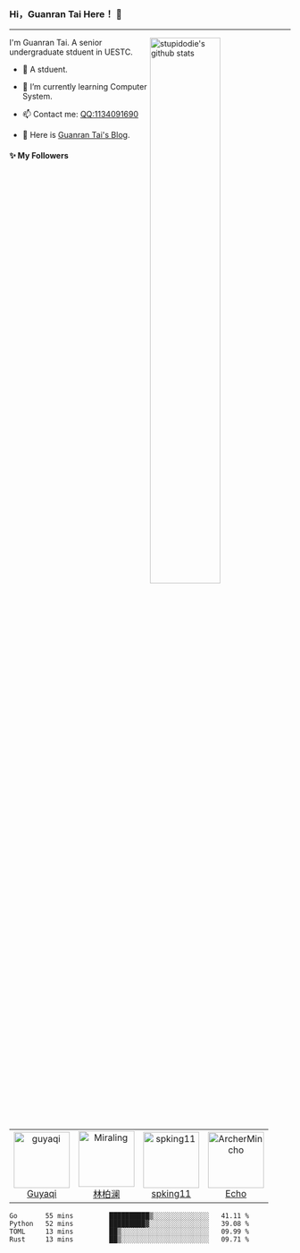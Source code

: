 ### Hi，Guanran Tai Here！ 👋

------

<!--
**stupidodie/stupidodie** is a ✨ _special_ ✨ repository because its `README.md` (this file) appears on your GitHub profile.

Here are some ideas to get you started:

- 🔭 I’m currently working on ...
- 🌱 I’m currently learning ...
- 👯 I’m looking to collaborate on ...
- 🤔 I’m looking for help with ...
- 💬 Ask me about ...
- 📫 How to reach me: ...
- 😄 Pronouns: ...
- ⚡ Fun fact: ...
-->
<img align="right" alt="stupidodie's github stats" width="50%" src="https://github-readme-stats.vercel.app/api?username=stupidodie&show_icons=true">

I'm Guanran Tai. A senior undergraduate stduent in UESTC.

- 🔭 A stduent.

- 🌱 I’m currently learning Computer System.

- 📫 Contact me: [QQ:1134091690](http://wpa.qq.com/msgrd?v=3&uin=1134091690&site=qq&menu=yes)

- 🤔 Here is [Guanran Tai's Blog](https://stupidodie.github.io/Blog/#/).

#### :sparkles: My Followers

<!--START_SECTION:top-followers-->
<table>
  <tr>
    <td align="center">
      <a href="https://github.com/guyaqi">
        <img src="https://avatars2.githubusercontent.com/u/26341682" width="100px;" alt="guyaqi"/>
      </a>
      <br />
      <a href="https://github.com/guyaqi">Guyaqi</a>
    </td>
    <td align="center">
      <a href="https://github.com/Miraling">
        <img src="https://avatars2.githubusercontent.com/u/46867770" width="100px;" alt="Miraling"/>
      </a>
      <br />
      <a href="https://github.com/Miraling">林柏澜</a>
    </td>
    <td align="center">
      <a href="https://github.com/spking11">
        <img src="https://avatars2.githubusercontent.com/u/52597061" width="100px;" alt="spking11"/>
      </a>
      <br />
      <a href="https://github.com/spking11">spking11</a>
    </td>
    <td align="center">
      <a href="https://github.com/ArcherMincho">
        <img src="https://avatars2.githubusercontent.com/u/43512045" width="100px;" alt="ArcherMincho"/>
      </a>
      <br />
      <a href="https://github.com/ArcherMincho">Echo</a>
    </td>
  </tr>
</table>
<!--END_SECTION:top-followers-->

<!--START_SECTION:waka-->
```text
Go       55 mins         ██████████▒░░░░░░░░░░░░░░   41.11 % 
Python   52 mins         █████████▓░░░░░░░░░░░░░░░   39.08 % 
TOML     13 mins         ██▒░░░░░░░░░░░░░░░░░░░░░░   09.99 % 
Rust     13 mins         ██▒░░░░░░░░░░░░░░░░░░░░░░   09.71 % 
```
<!--END_SECTION:waka-->
